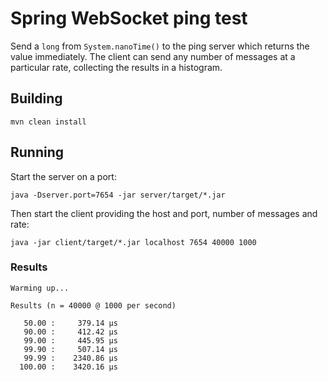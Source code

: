 # Spring WebSocket ping test

Send a `long` from `System.nanoTime()` to the ping server which returns the value immediately. The client can send
any number of messages at a particular rate, collecting the results in a histogram.

## Building

```
mvn clean install
```

## Running

Start the server on a port:

```
java -Dserver.port=7654 -jar server/target/*.jar
```

Then start the client providing the host and port, number of messages and rate:

```
java -jar client/target/*.jar localhost 7654 40000 1000
```

### Results

```
Warming up...

Results (n = 40000 @ 1000 per second)

   50.00 :     379.14 µs
   90.00 :     412.42 µs
   99.00 :     445.95 µs
   99.90 :     507.14 µs
   99.99 :    2340.86 µs
  100.00 :    3420.16 µs
```
